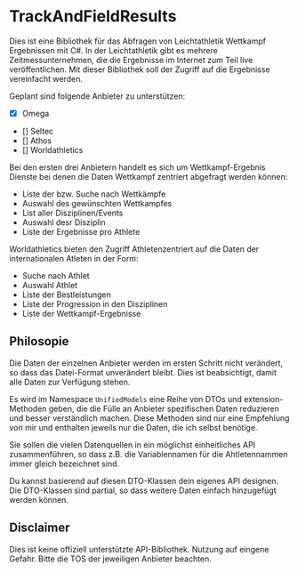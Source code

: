 # TrackAndFieldResults
Dies ist eine Bibliothek für das Abfragen von Leichtathletik Wettkampf Ergebnissen mit C#. In der Leichtathletik gibt es mehrere Zeitmessunternehmen, die die Ergebnisse im Internet zum Teil live veröffentlichen. Mit dieser Bibliothek soll der Zugriff auf die Ergebnisse vereinfacht werden.

Geplant sind folgende Anbieter zu unterstützen:
- [x] Omega
- [] Seltec
- [] Athos
- [] Worldathletics

Bei den ersten drei Anbietern handelt es sich um Wettkampf-Ergebnis Dienste bei denen die Daten Wettkampf zentriert abgefragt werden können:
- Liste der bzw. Suche nach Wettkämpfe
- Auswahl des gewünschten Wettkampfes
- List aller Disziplinen/Events
- Auswahl desr Disziplin
- Liste der Ergebnisse pro Athlete

Worldathletics bieten den Zugriff Athletenzentriert auf die Daten der internationalen Atleten in der Form:
- Suche nach Athlet
- Auswahl Athlet
- Liste der Bestleistungen
- Liste der Progression in den Disziplinen
- Liste der Wettkampf-Ergebnisse

## Philosopie
Die Daten der einzelnen Anbieter werden im ersten Schritt nicht verändert, so dass das Datei-Format unverändert bleibt. Dies ist beabsichtigt, damit alle Daten zur Verfügung stehen.

Es wird im Namespace `UnifiedModels` eine Reihe von DTOs und extension-Methoden geben, die die Fülle an Anbieter spezifischen Daten reduzieren und besser verständlich machen. Diese Methoden sind nur eine Empfehlung von mir und enthalten jeweils nur die Daten, die ich selbst benötige.

Sie sollen die vielen Datenquellen in ein möglichst einheitliches API zusammenführen, so dass z.B. die Variablennamen für die Ahtletennammen immer gleich bezeichnet sind.

Du kannst basierend auf diesen DTO-Klassen dein eigenes API designen. Die DTO-Klassen sind partial, so dass weitere Daten einfach hinzugefügt werden können.

## Disclaimer
Dies ist keine offiziell unterstützte API-Bibliothek. Nutzung auf eingene Gefahr. Bitte die TOS der jeweiligen Anbieter beachten.

